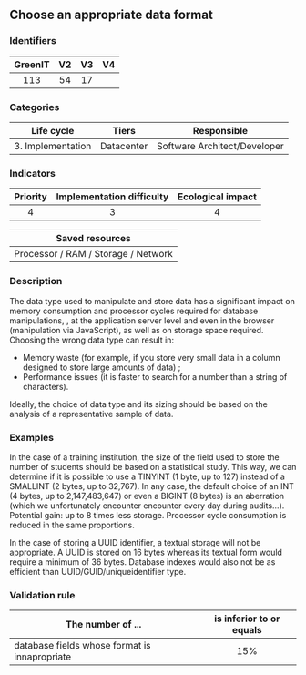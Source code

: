## Choose an appropriate data format

### Identifiers

| GreenIT |  V2  |  V3  |  V4  |
|:-------:|:----:|:----:|:----:|
|  113    | 54  | 17  |      |

### Categories

| Life cycle |  Tiers  |  Responsible  |
|:---------:|:----:|:----:|
| 3. Implementation | Datacenter | Software Architect/Developer |

### Indicators

| Priority |      Implementation difficulty       |  Ecological impact    |
|:-------------------:|:-------------------------:|:---------------------:|
| 4 | 3 | 4 |

|Saved resources                                    |
|:----------------------------------------------------------:|
|  Processor / RAM / Storage / Network  |

### Description

The data type used to manipulate and store data has a significant impact on memory consumption and processor cycles required for database manipulations, , at the application server level and even in the browser (manipulation via JavaScript), as well as on storage space required. Choosing the wrong data type can result in:
 - Memory waste (for example, if you store very small data in a column designed to store large amounts of data) ;
 - Performance issues (it is faster to search for a number than a string of characters).
   
Ideally, the choice of data type and its sizing should be based on the analysis of a representative sample of data.

### Examples

In the case of a training institution,  the size of the field used to store the number of students should be based on a statistical study.
This way, we can determine if it is possible to use a TINYINT (1 byte, up to 127) instead of a SMALLINT (2 bytes, up to 32,767).
In any case, the default choice of an INT (4 bytes, up to 2,147,483,647) or even a BIGINT (8 bytes) is an aberration (which we unfortunately encounter encounter every day during audits…).
Potential gain: up to 8 times less storage. Processor cycle consumption is reduced in the same proportions.

In the case of storing a UUID identifier, a textual storage will not be appropriate. A UUID is stored on 16 bytes whereas its textual form would require a minimum of 36 bytes. Database indexes would also not be as efficient than UUID/GUID/uniqueidentifier type.

### Validation rule

| The number of ...     | is inferior to or equals   |  
|-------------------|:-------------------------:|
| database fields whose format is innapropriate  | 15%  |

